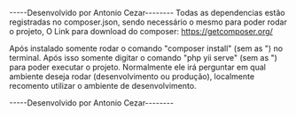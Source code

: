 -----Desenvolvido por Antonio Cezar--------
Todas as dependencias estão registradas no composer.json, sendo necessário o mesmo para poder rodar o projeto,
O Link para download do composer: https://getcomposer.org/

Após instalado somente rodar o comando "composer install" (sem as ") no terminal.
Após isso somente digitar o comando "php yii serve" (sem as ") para poder executar o projeto.
Normalmente ele irá perguntar em qual ambiente deseja rodar (desenvolvimento ou produção), localmente recomento utilizar o ambiente de desenvolvimento.


-----Desenvolvido por Antonio Cezar--------